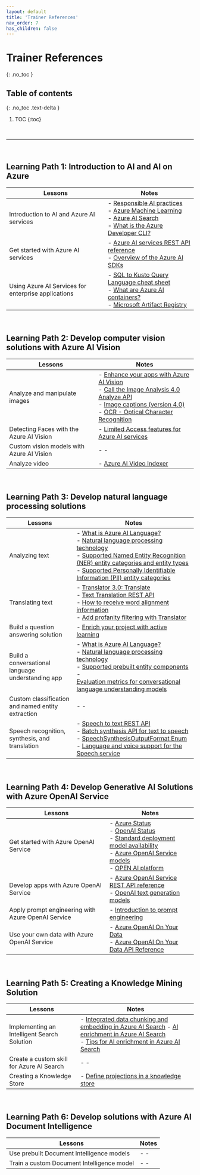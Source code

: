 ```yaml
---
layout: default
title: 'Trainer References'
nav_order: 7
has_children: false
---
```


# Trainer References
{: .no_toc }


## Table of contents
{: .no_toc .text-delta }

1. TOC
{:toc}

<br/>

---

<br/>

## Learning Path 1: Introduction to AI and AI on Azure


| Lessons | Notes |
| --- | --- |
| Introduction to AI and Azure AI services            | - [Responsible AI practices](https://www.microsoft.com/ai/responsible-ai) <br> - [Azure Machine Learning](https://azure.microsoft.com/en-us/products/machine-learning/) <br> - [Azure AI Search](https://azure.microsoft.com/en-us/products/ai-services/ai-search/) <br> - [What is the Azure Developer CLI?](https://learn.microsoft.com/en-us/azure/developer/azure-developer-cli/overview) |
| Get started with Azure AI services                  | - [Azure AI services REST API reference](https://learn.microsoft.com/en-us/azure/ai-services/reference/rest-api-resources) <br>- [Overview of the Azure AI SDKs](https://learn.microsoft.com/en-us/azure/ai-studio/how-to/develop/sdk-overview) | 
| Using Azure AI Services for enterprise applications | - [SQL to Kusto Query Language cheat sheet](https://learn.microsoft.com/en-us/kusto/query/sql-cheat-sheet?view=microsoft-fabric) <br> - [What are Azure AI containers?](https://learn.microsoft.com/en-us/azure/ai-services/cognitive-services-container-support) <br> - [Microsoft Artifact Registry](https://mcr.microsoft.com/en-us/) |



<br/>

## Learning Path 2: Develop computer vision solutions with Azure AI Vision

| Lessons | Notes |
| --- | --- |
| Analyze and manipulate images             | - [Enhance your apps with Azure AI Vision](https://azure.microsoft.com/en-us/products/ai-services/ai-vision) <br> - [Call the Image Analysis 4.0 Analyze API](https://learn.microsoft.com/en-us/azure/ai-services/computer-vision/how-to/call-analyze-image-40) <br> - [Image captions (version 4.0)](https://learn.microsoft.com/en-us/azure/ai-services/computer-vision/quickstarts-sdk/image-analysis-client-library-40) <br> - [OCR - Optical Character Recognition](https://learn.microsoft.com/en-us/azure/ai-services/computer-vision/overview-ocr) | 
| Detecting Faces with the Azure AI Vision  | - [Limited Access features for Azure AI services](https://learn.microsoft.com/en-us/azure/ai-services/cognitive-services-limited-access) |
| Custom vision models with Azure AI Vision | - - |
| Analyze video                             | - [Azure AI Video Indexer](https://vi.microsoft.com/en-US) |



<br/>

## Learning Path 3: Develop natural language processing solutions

| Lessons | Notes |
| --- | --- |
| Analyzing text                                    | - [What is Azure AI Language?](https://learn.microsoft.com/en-us/azure/ai-services/language-service/overview) <br> - [Natural language processing technology](https://learn.microsoft.com/en-us/azure/architecture/data-guide/technology-choices/natural-language-processing) <br> -  [Supported Named Entity Recognition (NER) entity categories and entity types](https://learn.microsoft.com/en-us/azure/ai-services/language-service/named-entity-recognition/concepts/named-entity-categories) <br> - [Supported Personally Identifiable Information (PII) entity categories](https://learn.microsoft.com/en-us/azure/ai-services/language-service/personally-identifiable-information/concepts/entity-categories)  |
| Translating text                                  | - [Translator 3.0: Translate](https://learn.microsoft.com/azure/ai-services/translator/reference/v3-0-translate) <br> - [Text Translation REST API](https://learn.microsoft.com/en-us/azure/ai-services/translator/reference/rest-api-guide) <br> - [How to receive word alignment information](https://learn.microsoft.com/azure/ai-services/translator/word-alignment) <br> - [Add profanity filtering with Translator](https://learn.microsoft.com/azure/ai-services/translator/profanity-filtering) |
| Build a question answering solution               | - [Enrich your project with active learning](https://learn.microsoft.com/en-us/azure/ai-services/language-service/question-answering/tutorials/active-learning) |
| Build a conversational language understanding app | - [What is Azure AI Language?](https://learn.microsoft.com/en-us/azure/ai-services/language-service/overview) <br> - [Natural language processing technology](https://learn.microsoft.com/en-us/azure/architecture/data-guide/technology-choices/natural-language-processing) <br> - [Supported prebuilt entity components](https://learn.microsoft.com/en-us/azure/ai-services/language-service/conversational-language-understanding/prebuilt-component-reference) - <br> [Evaluation metrics for conversational language understanding models](https://learn.microsoft.com/en-us/azure/ai-services/language-service/conversational-language-understanding/concepts/evaluation-metrics) |
| Custom classification and named entity extraction | - - |
| Speech recognition, synthesis, and translation    | - [Speech to text REST API](https://learn.microsoft.com/en-us/azure/ai-services/speech-service/rest-speech-to-text) <br> - [Batch synthesis API for text to speech](https://learn.microsoft.com/en-us/azure/ai-services/speech-service/batch-synthesis) <br> - [SpeechSynthesisOutputFormat Enum](https://learn.microsoft.com/en-us/dotnet/api/microsoft.cognitiveservices.speech.speechsynthesisoutputformat) <br> - [Language and voice support for the Speech service](https://learn.microsoft.com/en-us/azure/ai-services/speech-service/language-support) |



<br/>


## Learning Path 4: Develop Generative AI Solutions with Azure OpenAI Service


| Lessons | Notes |
| --- | --- |
| Get started with Azure OpenAI Service                  | - [Azure Status](https://azure.status.microsoft/en-us/status) <br> - [OpenAI Status](https://status.openai.com/) <br> - [Standard deployment model availability](https://learn.microsoft.com/en-us/azure/ai-services/openai/concepts/models#standard-deployment-model-availability) <br> - [Azure OpenAI Service models](https://learn.microsoft.com/en-us/azure/ai-services/openai/concepts/models) <br> - [OPEN AI platform](https://platform.openai.com) |
| Develop apps with Azure OpenAI Service                 | - [Azure OpenAI Service REST API reference](https://learn.microsoft.com/en-us/azure/ai-services/openai/reference) <br> - [OpenAI text generation models](https://platform.openai.com/docs/guides/text-generation)  |
| Apply prompt engineering with Azure OpenAI Service     | - [Introduction to prompt engineering](https://learn.microsoft.com/en-us/azure/ai-services/openai/concepts/prompt-engineering) |
| Use your own data with Azure OpenAI Service            | - [Azure OpenAI On Your Data](https://learn.microsoft.com/en-us/azure/ai-services/openai/concepts/use-your-data) <br> - [Azure OpenAI On Your Data API Reference](https://learn.microsoft.com/en-us/azure/ai-services/openai/references/on-your-data) |




<br/>

## Learning Path 5: Creating a Knowledge Mining Solution


| Lessons | Notes |
| --- | --- |
| Implementing an Intelligent Search Solution   | - [Integrated data chunking and embedding in Azure AI Search](https://learn.microsoft.com/en-us/azure/search/vector-search-integrated-vectorization) - [AI enrichment in Azure AI Search](https://learn.microsoft.com/en-us/azure/search/cognitive-search-concept-intro) <br> - [Tips for AI enrichment in Azure AI Search](https://learn.microsoft.com/en-us/azure/search/cognitive-search-concept-troubleshooting) |
| Create a custom skill for Azure AI Search     | - - |
| Creating a Knowledge Store                    | - [Define projections in a knowledge store](https://learn.microsoft.com/en-us/azure/search/knowledge-store-projections-examples)  |




<br/>

## Learning Path 6: Develop solutions with Azure AI Document Intelligence

| Lessons | Notes |
| --- | --- |
| Use prebuilt Document Intelligence models     | - - |
| Train a custom Document Intelligence model    | - - |




<br/>
